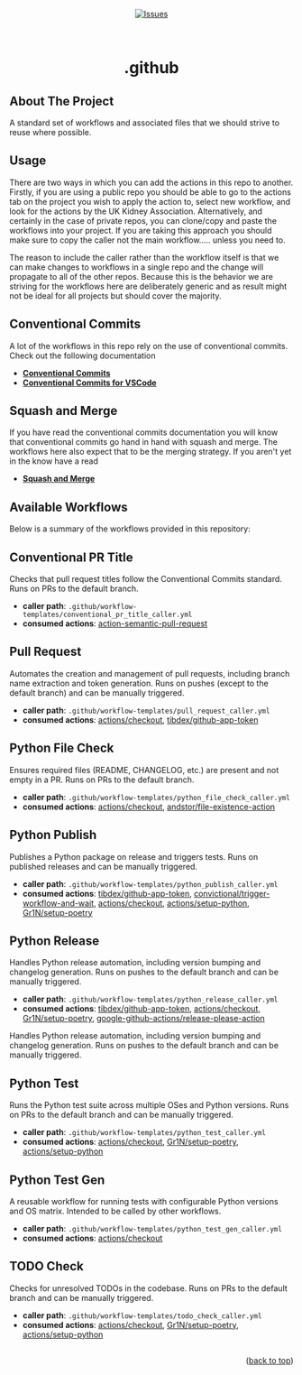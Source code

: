 <a name="readme-top"></a>

<div align='center'>

[![Issues][issues-shield]][issues-url]

</div>
<br />
<h1 align="center">.github</h1>

## About The Project

A standard set of workflows and associated files that we should strive to reuse where possible.

## Usage

There are two ways in which you can add the actions in this repo to another. Firstly, if you are using a public repo you should be able to go to the actions tab on the project you wish to apply the action to, select new workflow, and look for the actions by the UK Kidney Association. Alternatively, and certainly in the case of private repos, you can clone/copy and paste the workflows into your project. If you are taking this approach you should make sure to copy the caller not the main workflow..... unless you need to.

The reason to include the caller rather than the workflow itself is that we can make changes to workflows in a single repo and the change will propagate to all of the other repos. Because this is the behavior we are striving for the workflows here are deliberately generic and as result might not be ideal for all projects but should cover the majority.

## Conventional Commits

A lot of the workflows in this repo rely on the use of conventional commits. Check out the following documentation

- [**Conventional Commits**](https://www.conventionalcommits.org/en/v1.0.0/)
- [**Conventional Commits for VSCode**](https://marketplace.visualstudio.com/items?itemName=vivaxy.vscode-conventional-commits)
  <br />

## Squash and Merge

If you have read the conventional commits documentation you will know that conventional commits go hand in hand with squash and merge. The workflows here also expect that to be the merging strategy. If you aren't yet in the know have a read

- [**Squash and Merge**](https://docs.github.com/en/pull-requests/collaborating-with-pull-requests/incorporating-changes-from-a-pull-request/about-pull-request-merges#squash-and-merge-your-commits)

## Available Workflows

Below is a summary of the workflows provided in this repository:

## Conventional PR Title

Checks that pull request titles follow the Conventional Commits standard. Runs on PRs to the default branch.

- **caller path**: `.github/workflow-templates/conventional_pr_title_caller.yml`
- **consumed actions**: [action-semantic-pull-request](https://github.com/amannn/action-semantic-pull-request)

## Pull Request

Automates the creation and management of pull requests, including branch name extraction and token generation. Runs on pushes (except to the default branch) and can be manually triggered.

- **caller path**: `.github/workflow-templates/pull_request_caller.yml`
- **consumed actions**: [actions/checkout](https://github.com/actions/checkout), [tibdex/github-app-token](https://github.com/tibdex/github-app-token)

## Python File Check

Ensures required files (README, CHANGELOG, etc.) are present and not empty in a PR. Runs on PRs to the default branch.

- **caller path**: `.github/workflow-templates/python_file_check_caller.yml`
- **consumed actions**: [actions/checkout](https://github.com/actions/checkout), [andstor/file-existence-action](https://github.com/andstor/file-existence-action)

## Python Publish

Publishes a Python package on release and triggers tests. Runs on published releases and can be manually triggered.

- **caller path**: `.github/workflow-templates/python_publish_caller.yml`
- **consumed actions**: [tibdex/github-app-token](https://github.com/tibdex/github-app-token), [convictional/trigger-workflow-and-wait](https://github.com/convictional/trigger-workflow-and-wait), [actions/checkout](https://github.com/actions/checkout), [actions/setup-python](https://github.com/actions/setup-python), [Gr1N/setup-poetry](https://github.com/Gr1N/setup-poetry)

## Python Release

Handles Python release automation, including version bumping and changelog generation. Runs on pushes to the default branch and can be manually triggered.

- **caller path**: `.github/workflow-templates/python_release_caller.yml`
- **consumed actions**: [tibdex/github-app-token](https://github.com/tibdex/github-app-token), [actions/checkout](https://github.com/actions/checkout), [Gr1N/setup-poetry](https://github.com/Gr1N/setup-poetry), [google-github-actions/release-please-action](https://github.com/google-github-actions/release-please-action)

Handles Python release automation, including version bumping and changelog generation. Runs on pushes to the default branch and can be manually triggered.

## Python Test

Runs the Python test suite across multiple OSes and Python versions. Runs on PRs to the default branch and can be manually triggered.

- **caller path**: `.github/workflow-templates/python_test_caller.yml`
- **consumed actions**: [actions/checkout](https://github.com/actions/checkout), [Gr1N/setup-poetry](https://github.com/Gr1N/setup-poetry), [actions/setup-python](https://github.com/actions/setup-python)

## Python Test Gen

A reusable workflow for running tests with configurable Python versions and OS matrix. Intended to be called by other workflows.

- **caller path**: `.github/workflow-templates/python_test_gen_caller.yml`
- **consumed actions**: [actions/checkout](https://github.com/actions/checkout)

## TODO Check

Checks for unresolved TODOs in the codebase. Runs on PRs to the default branch and can be manually triggered.

- **caller path**: `.github/workflow-templates/todo_check_caller.yml`
- **consumed actions**: [actions/checkout](https://github.com/actions/checkout), [Gr1N/setup-poetry](https://github.com/Gr1N/setup-poetry), [actions/setup-python](https://github.com/actions/setup-python)

##

<p align="right">(<a href="#readme-top">back to top</a>)</p>

[issues-shield]: https://img.shields.io/github/issues/renalreg/.github.svg?style=for-the-badge
[issues-url]: https://github.com/renalreg/.github/issues
